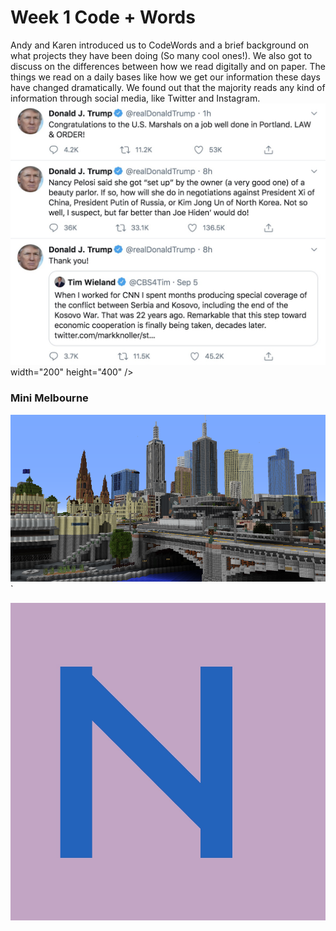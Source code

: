 # Week 1 Code + Words
Andy and Karen introduced us to CodeWords and a brief background on what projects they have been doing (So many cool ones!). We also got to discuss on the differences between how we read digitally and on paper. The things we read on a daily bases like how we get our information these days have changed dramatically. We found out that the majority reads any kind of information through social media, like Twitter and Instagram. 
<img src="donaldtrumptweet.JPG"> width="200" height="400" />

### Mini Melbourne
<img src="mindcraftmelbourne.png">`









<img src="initial N.JPG"> 
